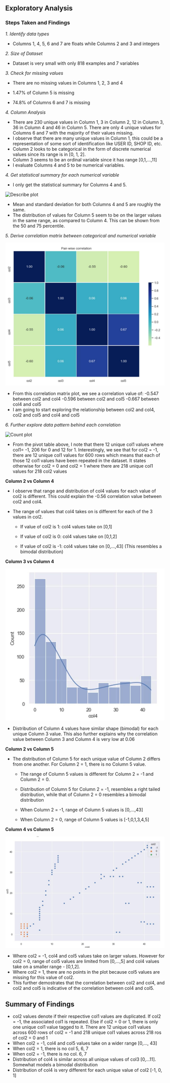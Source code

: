 ## Exploratory Analysis

### **Steps Taken and Findings**
*1. Identify data types*
  - Columns 1, 4, 5, 6 and 7 are floats while Columns 2 and 3 and integers
  
*2. Size of Dataset*
  - Dataset is very small with only 818 examples and 7 variables
  
*3. Check for missing values*

  - There are no missing values in Columns 1, 2, 3 and 4
  
  - 1.47% of Column 5 is missing
  
  - 74.8% of Columns 6 and 7 is missing
  
*4. Column Analysis*
  - There are 230 unique values in Column 1, 3 in Column 2, 12 in Column 3, 36 in Column 4 and 46 in Column 5. There are only 4 unique values for Columns 6 and 7       with the majority of their values missing.
  - I observe that there are many unique values in Column 1, this could be a representation of some sort of identification like USER ID, SHOP ID, etc. 
  - Column 2 looks to be categorical in the form of discrete numerical values since its range is in [0, 1, 2]. 
  - Column 3 seems to be an ordinal variable since it has range [0,1,...,11]
  - I evaluate Columns 4 and 5 to be numerical variables.
  
*4. Get statistical summary for each numerical variable*
  - I only get the statistical summary for Columns 4 and 5.
  
![Describe plot](/Images/decribeplot.jpg)

  - Mean and standard deviation for both Columns 4 and 5 are roughly the same.
  - The distribution of values for Column 5 seem to be on the larger values in the same range, as compared to Column 4. This can be shown from the 50 and 75      percentile.
    
*5. Derive correlation matrix between categorical and numerical variable*

![Corr plot](./corrplot.jpg)
  
  - From this correlation matrix plot, we see a correlation value of:
    -0.547 between col2 and col4
    -0.596 between col2 and col5
    -0.667 between col4 and col5
  - I am going to start exploring the relationship between col2 and col4, col2 and col5 and col4 and col5

*6. Further explore data pattern behind each correlation*

![Count plot](./count.jpg)
  
  - From the pivot table above, I note that there 12 unique col1 values where col1= -1, 206 for 0 and 12 for 1. Interestingly, we see that for col2 = -1, there are 12 unique col1 values for 600 rows which means that each of those 12 col1 values have been repeated in the dataset. It states otherwise for col2 = 0 and col2 = 1 where there are 218 unique col1 values for 218 col2 values

**Column 2 vs Column 4**

  -  I observe that range and distribution of col4 values for each value of col2 is different. This could explain the -0.56 correlation value between col2 and col4.
  - The range of values that col4 takes on is different for each of the 3 values in col2.

    - If value of col2 is 1: col4 values take on [0,1]

    - If value of col2 is 0: col4 values take on [0,1,2]

    - If value of col2 is -1: col4 values take on [0,...,43] (This resembles a bimodal distribution)

**Column 3 vs Column 4**

![bimodal plot](./bimodal.jpg)

  - Distribution of Column 4 values have similar shape (bimodal) for each unique Column 3 value. This also further explains why the correlation value between Column 3 and Column 4 is very low at 0.06
  
**Column 2 vs Column 5**

- The distribution of Column 5 for each unique value of Column 2 differs from one another. For Column 2 = 1, there is no Column 5 value.

    - The range of Column 5 values is different for Column 2 = -1 and Column 2 = 0.

    - Distribution of Column 5 for Column 2 = -1, resembles a right tailed distribution, while that of Column 2 = 0 resembles a bimodal distribution
    
    - When Column 2 = -1, range of Column 5 values is [0,...,43]

    - When Column 2 = 0, range of Column 5 values is [-1,0,1,3,4,5]

**Column 4 vs Column 5**

![scatter plot](./scatter.jpg)

  - Where col2 = -1, col4 and col5 values take on larger values. However for col2 = 0, range of col5 values are limited from [0,...,5] and col4 values take on a smaller range - [0,1,2]. 
  - Where col2 = 1, there are no points in the plot because col5 values are missing for this value of col2. 
  - This further demostrates that the correlation between col2 and col4, and col2 and col5 is indicative of the correlation between col4 and col5.
  
## Summary of Findings

  - col2 values denote if their respective col1 values are duplicated. If col2 = -1, the associated col1 is repeated. Else if col2 = 0 or 1, there is only one unique col1 value tagged to it. There are 12 unique col1 values across 600 rows of col2 = -1 and 218 unique col1 values across 218 ros of col2 = 0 and 1
  - When col2 = -1, col4 and col5 values take on a wider range [0,..., 43]
  - When col2 = 1, there is no col 5, 6, 7
  - When col2 = -1, there is no col. 6, 7
  - Distribution of col4 is similar across all unique values of col3 [0,...11]. Somewhat models a bimodal distribution
  - Distribution of col4 is very different for each unique value of col2 [-1, 0, 1]
  




